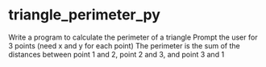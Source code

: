 # triangle_perimeter_py
Write a program to calculate the perimeter of a triangle Prompt the user for 3 points (need x and y for each point) The perimeter is the sum of the distances between point 1 and 2, point 2 and 3, and point 3 and 1
